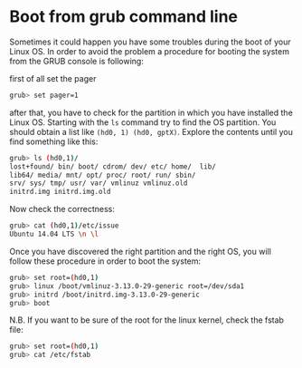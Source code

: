 # Boot from grub command line

Sometimes it could happen you have some troubles during the boot of your Linux OS. In order to avoid the problem a procedure for booting the system from the GRUB console is following:

first of all set the pager

```bash
grub> set pager=1

```

after that, you have to check for the partition in which you have installed the Linux OS. Starting with the `ls` command try to find the OS partition. You should obtain a list like `(hd0, 1) (hd0, gptX)`. Explore the contents until you find something like this:

```bash
grub> ls (hd0,1)/
lost+found/ bin/ boot/ cdrom/ dev/ etc/ home/  lib/
lib64/ media/ mnt/ opt/ proc/ root/ run/ sbin/ 
srv/ sys/ tmp/ usr/ var/ vmlinuz vmlinuz.old 
initrd.img initrd.img.old

```

Now check the correctness:

```bash
grub> cat (hd0,1)/etc/issue
Ubuntu 14.04 LTS \n \l

```

Once you have discovered the right partition and the right OS, you will follow these procedure in order to boot the system:

```bash
grub> set root=(hd0,1)
grub> linux /boot/vmlinuz-3.13.0-29-generic root=/dev/sda1
grub> initrd /boot/initrd.img-3.13.0-29-generic
grub> boot

```

N.B. If you want to be sure of the root for the linux kernel, check the fstab file:

```bash
grub> set root=(hd0,1)
grub> cat /etc/fstab

```

